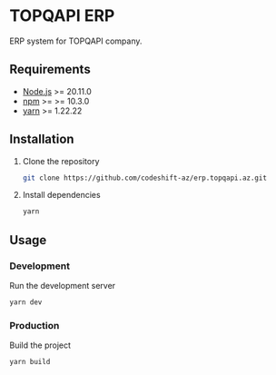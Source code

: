 # TOPQAPI ERP

ERP system for TOPQAPI company.

## Requirements

- [Node.js](https://nodejs.org/en/) >= 20.11.0
- [npm](https://www.npmjs.com/) >= >= 10.3.0
- [yarn](https://yarnpkg.com/) >= 1.22.22

## Installation

1. Clone the repository

    ```bash
    git clone https://github.com/codeshift-az/erp.topqapi.az.git
    ```

2. Install dependencies

    ```bash
    yarn
    ```

## Usage

### Development

Run the development server

```bash
yarn dev
```

### Production

Build the project

```bash
yarn build
```
